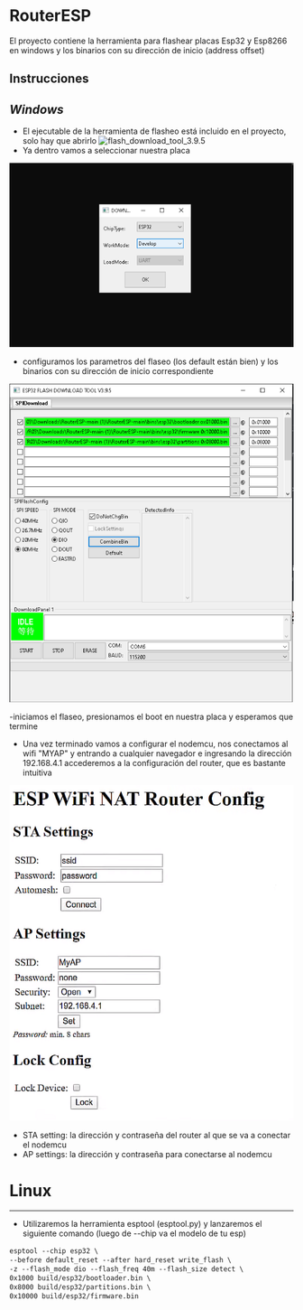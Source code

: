 # RouterESP
El proyecto contiene la herramienta para flashear placas Esp32 y Esp8266 en windows y los binarios con su dirección de inicio (address offset)

Instrucciones
---------------
*Windows*
---------------

- El ejecutable de la herramienta de flasheo está incluido en el proyecto, solo hay que abrirlo ![flash_download_tool_3.9.5](flash_download_tool_3.9.5/)
- Ya dentro vamos a seleccionar nuestra placa

![Binarios](Recursos/1placa.png)

- configuramos los parametros del flaseo (los default están bien) y los binarios con su dirección de inicio correspondiente

![Settings](Recursos/2espflash.png)

-iniciamos el flaseo, presionamos el boot en nuestra placa y esperamos que termine

- Una vez terminado vamos a configurar el nodemcu, nos conectamos al wifi "MYAP" y entrando a cualquier navegador e ingresando la dirección 192.168.4.1 accederemos a la configuración del router, que es bastante intuitiva

![ConfigRuter](Recursos/4ConfigRouter.png)

- STA setting: la dirección y contraseña del router al que se va a conectar el nodemcu
- AP settings: la dirección y contraseña para conectarse al nodemcu


# Linux
---------------
- Utilizaremos la herramienta esptool (esptool.py) y lanzaremos el siguiente comando (luego de --chip va el modelo de tu esp)
```
esptool --chip esp32 \
--before default_reset --after hard_reset write_flash \
-z --flash_mode dio --flash_freq 40m --flash_size detect \
0x1000 build/esp32/bootloader.bin \
0x8000 build/esp32/partitions.bin \
0x10000 build/esp32/firmware.bin
```
